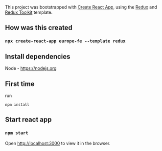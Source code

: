 This project was bootstrapped with [Create React App](https://github.com/facebook/create-react-app), using the [Redux](https://redux.js.org/) and [Redux Toolkit](https://redux-toolkit.js.org/) template.

## How was this created

### `npx create-react-app europe-fe --template redux`

## Install dependencies

Node - https://nodejs.org

## First time

run 

`npm install`

## Start react app 

### `npm start`

Open [http://localhost:3000](http://localhost:3000) to view it in the browser.